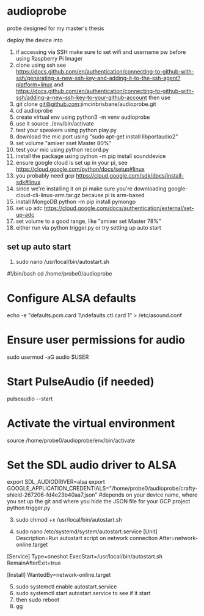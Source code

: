 # audioprobe
probe designed for my master's thesis

deploy the device into
1. if accessing via SSH make sure to set wifi and username pw before using Raspberry Pi Imager
2. clone using ssh
   see https://docs.github.com/en/authentication/connecting-to-github-with-ssh/generating-a-new-ssh-key-and-adding-it-to-the-ssh-agent?platform=linux
   and https://docs.github.com/en/authentication/connecting-to-github-with-ssh/adding-a-new-ssh-key-to-your-github-account
   then use
3. git clone git@github.com:jimcinbrisbane/audioprobe.git
4. cd audioprobe
5. create virtual env using python3 -m venv audioprobe
6. use it  source ./env/bin/activate
8. test your speakers using python play.py
9. download the mic port using "sudo apt-get install libportaudio2"
10. set volume  "amixer sset Master 80%"
11. test your mic using python record.py
12. install the package using python -m pip install sounddevice
13. ensure google cloud is set up in your pi, see https://cloud.google.com/python/docs/setup#linux
14. you probably need gcp https://cloud.google.com/sdk/docs/install-sdk#linux
15. since we're installing it on pi make sure you're downloading google-cloud-cli-linux-arm.tar.gz because pi is arm-based
16. install MongoDB python -m pip install pymongo
17. set up adc https://cloud.google.com/docs/authentication/external/set-up-adc
18. set volume to a good range, like "amixer set Master 78%"
19. either run via python trigger.py or try setting up auto start


## set up auto start
1.  sudo nano /usr/local/bin/autostart.sh

#!/bin/bash
cd /home/probe0/audioprobe
# Configure ALSA defaults
echo -e "defaults.pcm.card 1\ndefaults.ctl.card 1" > /etc/asound.conf

# Ensure user permissions for audio
sudo usermod -aG audio $USER

# Start PulseAudio (if needed)
pulseaudio --start

# Activate the virtual environment
source /home/probe0/audioprobe/env/bin/activate

# Set the SDL audio driver to ALSA
export SDL_AUDIODRIVER=alsa
export GOOGLE_APPLICATION_CREDENTIALS="/home/probe0/audioprobe/crafty-shield-267206-fd4e23b40aa7.json" 
#depends on your device name, where you set up the git and where you hide the JSON file for your GCP project
python trigger.py

3. sudo chmod +x /usr/local/bin/autostart.sh

4. sudo nano /etc/systemd/system/autostart.service
[Unit]
Description=Run autostart script on network connection
After=network-online.target

[Service]
Type=oneshot
ExecStart=/usr/local/bin/autostart.sh
RemainAfterExit=true

[Install]
WantedBy=network-online.target

5. sudo systemctl enable autostart.service
6. sudo systemctl start autostart.service to see if it start
7. then sudo reboot
8. gg





